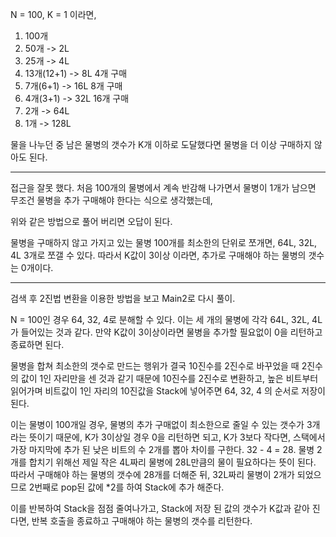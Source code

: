 
N = 100, K = 1 이라면,

1. 100개
2. 50개 -> 2L
3. 25개 -> 4L
4. 13개(12+1) -> 8L 4개 구매
5. 7개(6+1) -> 16L 8개 구매
6. 4개(3+1) -> 32L 16개 구매
7. 2개 -> 64L
8. 1개 -> 128L

물을 나누던 중 남은 물병의 갯수가 K개 이하로 도달했다면 물병을 더 이상 구매하지 않아도 된다.

----------------------------------------

접근을 잘못 했다. 처음 100개의 물병에서 계속 반감해 나가면서
물병이 1개가 남으면 무조건 물병을 추가 구매해야 한다는 식으로 생각했는데,

위와 같은 방법으로 풀어 버리면 오답이 된다.

물병을 구매하지 않고 가지고 있는 물병 100개를 최소한의 단위로 쪼개면, 64L, 32L, 4L 3개로 쪼갤 수 있다.
따라서 K값이 3이상 이라면, 추가로 구매해야 하는 물병의 갯수는 0개이다.

-------------------------------------------

검색 후 2진법 변환을 이용한 방법을 보고 Main2로 다시 풀이.

N = 100인 경우 64, 32, 4로 분해할 수 있다. 이는 세 개의 물병에 각각 64L, 32L, 4L가 들어있는 것과 같다.
만약 K값이 3이상이라면 물병을 추가할 필요없이 0을 리턴하고 종료하면 된다.

물병을 합쳐 최소한의 갯수로 만드는 행위가 결국 10진수를 2진수로 바꾸었을 때 2진수의 값이 1인 자리만을 센 것과 같기 때문에
10진수를 2진수로 변환하고, 높은 비트부터 읽어가며 비트값이 1인 자리의 10진값을 Stack에 넣어주면
64, 32, 4 의 순서로 저장이 된다.

이는 물병이 100개일 경우, 물병의 추가 구매없이 최소한으로 줄일 수 있는 갯수가 3개라는 뜻이기 때문에, K가 3이상일 경우 0을 리턴하면 되고,
K가 3보다 작다면, 스택에서 가장 마지막에 추가 된 낮은 비트의 수 2개를 뽑아 차이를 구한다. 32 - 4 = 28. 
물병 2개를 합치기 위해선 제일 작은 4L짜리 물병에 28L만큼의 물이 필요하다는 뜻이 된다.
따라서 구매해야 하는 물병의 갯수에 28개를 더해준 뒤, 32L짜리 물병이 2개가 되었으므로 2번째로 pop된 값에 *2를 하여 Stack에 추가 해준다.

이를 반복하여 Stack을 점점 줄여나가고, Stack에 저장 된 값의 갯수가 K값과 같아 진다면, 반복 호출을 종료하고 구매해야 하는 물병의 갯수를 리턴한다.

